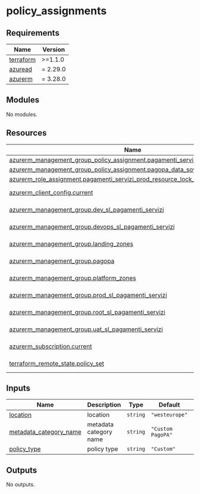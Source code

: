 # policy_assignments

<!-- BEGINNING OF PRE-COMMIT-TERRAFORM DOCS HOOK -->
## Requirements

| Name | Version |
|------|---------|
| <a name="requirement_terraform"></a> [terraform](#requirement\_terraform) | >=1.1.0 |
| <a name="requirement_azuread"></a> [azuread](#requirement\_azuread) | = 2.29.0 |
| <a name="requirement_azurerm"></a> [azurerm](#requirement\_azurerm) | = 3.28.0 |

## Modules

No modules.

## Resources

| Name | Type |
|------|------|
| [azurerm_management_group_policy_assignment.pagamenti_servizi_prod_resource_lock](https://registry.terraform.io/providers/hashicorp/azurerm/3.28.0/docs/resources/management_group_policy_assignment) | resource |
| [azurerm_management_group_policy_assignment.pagopa_data_sovereignty_eu](https://registry.terraform.io/providers/hashicorp/azurerm/3.28.0/docs/resources/management_group_policy_assignment) | resource |
| [azurerm_role_assignment.pagamenti_servizi_prod_resource_lock_contributor](https://registry.terraform.io/providers/hashicorp/azurerm/3.28.0/docs/resources/role_assignment) | resource |
| [azurerm_client_config.current](https://registry.terraform.io/providers/hashicorp/azurerm/3.28.0/docs/data-sources/client_config) | data source |
| [azurerm_management_group.dev_sl_pagamenti_servizi](https://registry.terraform.io/providers/hashicorp/azurerm/3.28.0/docs/data-sources/management_group) | data source |
| [azurerm_management_group.devops_sl_pagamenti_servizi](https://registry.terraform.io/providers/hashicorp/azurerm/3.28.0/docs/data-sources/management_group) | data source |
| [azurerm_management_group.landing_zones](https://registry.terraform.io/providers/hashicorp/azurerm/3.28.0/docs/data-sources/management_group) | data source |
| [azurerm_management_group.pagopa](https://registry.terraform.io/providers/hashicorp/azurerm/3.28.0/docs/data-sources/management_group) | data source |
| [azurerm_management_group.platform_zones](https://registry.terraform.io/providers/hashicorp/azurerm/3.28.0/docs/data-sources/management_group) | data source |
| [azurerm_management_group.prod_sl_pagamenti_servizi](https://registry.terraform.io/providers/hashicorp/azurerm/3.28.0/docs/data-sources/management_group) | data source |
| [azurerm_management_group.root_sl_pagamenti_servizi](https://registry.terraform.io/providers/hashicorp/azurerm/3.28.0/docs/data-sources/management_group) | data source |
| [azurerm_management_group.uat_sl_pagamenti_servizi](https://registry.terraform.io/providers/hashicorp/azurerm/3.28.0/docs/data-sources/management_group) | data source |
| [azurerm_subscription.current](https://registry.terraform.io/providers/hashicorp/azurerm/3.28.0/docs/data-sources/subscription) | data source |
| [terraform_remote_state.policy_set](https://registry.terraform.io/providers/hashicorp/terraform/latest/docs/data-sources/remote_state) | data source |

## Inputs

| Name | Description | Type | Default | Required |
|------|-------------|------|---------|:--------:|
| <a name="input_location"></a> [location](#input\_location) | location | `string` | `"westeurope"` | no |
| <a name="input_metadata_category_name"></a> [metadata\_category\_name](#input\_metadata\_category\_name) | metadata category name | `string` | `"Custom PagoPA"` | no |
| <a name="input_policy_type"></a> [policy\_type](#input\_policy\_type) | policy type | `string` | `"Custom"` | no |

## Outputs

No outputs.
<!-- END OF PRE-COMMIT-TERRAFORM DOCS HOOK -->

